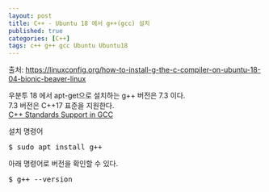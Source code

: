 ```yaml
---
layout: post
title: C++ - Ubuntu 18 에서 g++(gcc) 설치
published: true
categories: [C++]
tags: c++ g++ gcc Ubuntu Ubuntu18
---
```

출처: https://linuxconfig.org/how-to-install-g-the-c-compiler-on-ubuntu-18-04-bionic-beaver-linux  

우분투 18 에서 apt-get으로 설치하는 g++ 버전은 7.3 이다.  
7.3 버전은 C++17 표준을 지원한다.  
[C++ Standards Support in GCC](https://gcc.gnu.org/projects/cxx-status.html#cxx17)  

설치 명령어  
<pre>
$ sudo apt install g++  
</pre>  

아래 명령어로 버전을 확인할 수 있다.  
<pre>
$ g++ --version  
</pre>  